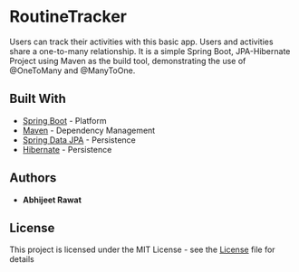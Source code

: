 # RoutineTracker

Users can track their activities with this basic app.
Users and activities share a one-to-many relationship.
It is a simple Spring Boot, JPA-Hibernate Project using Maven as the build tool, demonstrating the use of @OneToMany and @ManyToOne.

## Built With

* [Spring Boot](https://spring.io/projects/spring-boot) - Platform
* [Maven](https://maven.apache.org/) - Dependency Management
* [Spring Data JPA](https://spring.io/projects/spring-data-jpa) - Persistence
* [Hibernate](https://hibernate.org/) - Persistence

## Authors

* **Abhijeet Rawat**

## License

This project is licensed under the MIT License - see the [License](License.md) file for details
